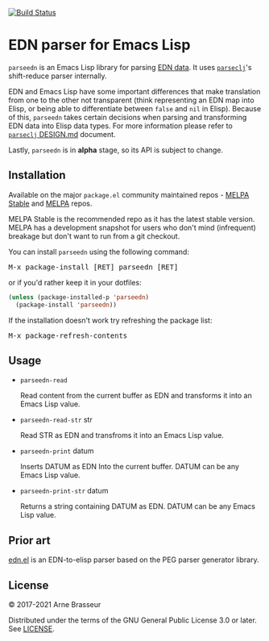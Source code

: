 [![Build Status](https://travis-ci.org/clojure-emacs/parseedn.svg?branch=master)](https://travis-ci.org/clojure-emacs/parseedn)

# EDN parser for Emacs Lisp

`parseedn` is an Emacs Lisp library for parsing [EDN
data](https://github.com/edn-format/edn). It uses
[`parseclj`](https://github.com/clojure-emacs/parseclj)'s shift-reduce parser
internally.

EDN and Emacs Lisp have some important differences that make translation from
one to the other not transparent (think representing an EDN map into Elisp, or
being able to differentiate between `false` and `nil` in Elisp).  Because of
this, `parseedn` takes certain decisions when parsing and transforming EDN data
into Elisp data types.  For more information please refer to [`parseclj`
DESIGN.md](https://github.com/clojure-emacs/parseclj/blob/master/DESIGN.md)
document.

Lastly, `parseedn` is in **alpha** stage, so its API is subject to change.

## Installation

Available on the major `package.el` community maintained repos -
[MELPA Stable][] and [MELPA][] repos.

MELPA Stable is the recommended repo as it has the latest stable
version.  MELPA has a development snapshot for users who don't mind
(infrequent) breakage but don't want to run from a git checkout.

You can install `parseedn` using the following command:

<kbd>M-x package-install [RET] parseedn [RET]</kbd>

or if you'd rather keep it in your dotfiles:

```el
(unless (package-installed-p 'parseedn)
  (package-install 'parseedn))
```

If the installation doesn't work try refreshing the package list:

<kbd>M-x package-refresh-contents</kbd>

[melpa]: http://melpa.org
[melpa stable]: http://stable.melpa.org

## Usage

- `parseedn-read`

    Read content from the current buffer as EDN and transforms it into an Emacs
    Lisp value.

- `parseedn-read-str` str

    Read STR as EDN and transfroms it into an Emacs Lisp value.

- `parseedn-print` datum

    Inserts DATUM as EDN Into the current buffer.  DATUM can be any Emacs Lisp
    value.

- `parseedn-print-str` datum

    Returns a string containing DATUM as EDN.  DATUM can be any Emacs Lisp
    value.

## Prior art

[edn.el](https://github.com/expez/edn.el) is an EDN-to-elisp parser based on the
PEG parser generator library.

## License

&copy; 2017-2021 Arne Brasseur

Distributed under the terms of the GNU General Public License 3.0 or later. See
[LICENSE](LICENSE).
